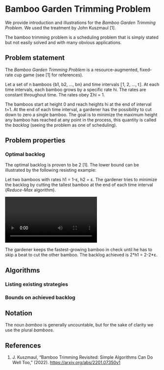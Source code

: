 # Bamboo Garden Trimming Problem
We provide introduction and illustrations for the *Bamboo Garden Trimming
Problem*. We used the treatment by John Kuszmaul [1].

The bamboo trimming problem is a scheduling problem that is simply stated but
not easily solved and with many obvious applications.

## Problem statement
The *Bamboo Garden Trimming Problem* is a resource-augmented, fixed-rate cup
game (see [1] for references).

Let a set of n bamboos {b1, b2, ..., bn} and time intervals ⟦1, 2, ..., t⟧.
At each time intervals, each bamboo grows by a specific rate hi. The rates
are constant throughout time. The rates obey Σhi = 1.

The bamboos start at height 0 and reach heights hi at the end of interval t=1.
At the end of each time interval, a gardener has the possibility to cut down to
zero a single bamboo. The goal is to minimize the maximum height any bamboo has
reached at any point in the process, this quantity is called the *backlog*
(seeing the problem as one of scheduling).

## Problem properties
### Optimal backlog
The optimal backlog is proven to be 2 [1]. The lower bound can be illustrated
by the following resisting example:

Let two bamboos with rates h1 = 1-ε, h2 = ε. The gardener tries to minimize
the backlog by cutting the tallest bamboo at the end of each time interval
(*Reduce-Max* algorithm).

![Lower bound illustration](doc/lower-bound.webm)

The gardener keeps the fastest-growing bamboo in check until he has to skip a
beat to cut the other bamboo. The backlog achieved is 2\*h1 = 2-2\*ε.

## Algorithms
### Listing existing strategies

### Bounds on achieved backlog

## Notation
The noun *bamboo* is generally uncountable, but for the sake of clarity we use
the plural *bamboos*.

## References
1. J. Kuszmaul, “Bamboo Trimming Revisited: Simple Algorithms Can Do Well Too,”
   (2022). https://arxiv.org/abs/2201.07350v1

